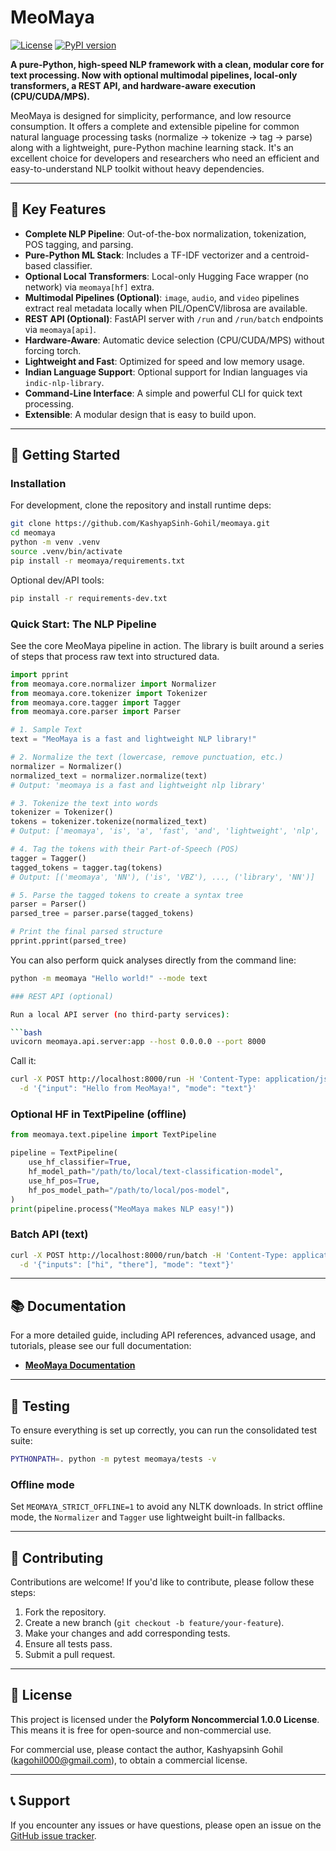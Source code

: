 # MeoMaya

[![License](https://img.shields.io/badge/License-Polyform%20Noncommercial%201.0.0-blue.svg)](https://polyformproject.org/licenses/noncommercial/1.0.0)
[![PyPI version](https://badge.fury.io/py/meomaya.svg)](https://badge.fury.io/py/meomaya)

**A pure-Python, high-speed NLP framework with a clean, modular core for text processing. Now with optional multimodal pipelines, local-only transformers, a REST API, and hardware-aware execution (CPU/CUDA/MPS).**

MeoMaya is designed for simplicity, performance, and low resource consumption. It offers a complete and extensible pipeline for common natural language processing tasks (normalize → tokenize → tag → parse) along with a lightweight, pure-Python machine learning stack. It's an excellent choice for developers and researchers who need an efficient and easy-to-understand NLP toolkit without heavy dependencies.

---

## 🌟 Key Features

- **Complete NLP Pipeline**: Out-of-the-box normalization, tokenization, POS tagging, and parsing.
- **Pure-Python ML Stack**: Includes a TF-IDF vectorizer and a centroid-based classifier.
- **Optional Local Transformers**: Local-only Hugging Face wrapper (no network) via `meomaya[hf]` extra.
- **Multimodal Pipelines (Optional)**: `image`, `audio`, and `video` pipelines extract real metadata locally when PIL/OpenCV/librosa are available.
- **REST API (Optional)**: FastAPI server with `/run` and `/run/batch` endpoints via `meomaya[api]`.
- **Hardware-Aware**: Automatic device selection (CPU/CUDA/MPS) without forcing torch.
- **Lightweight and Fast**: Optimized for speed and low memory usage.
- **Indian Language Support**: Optional support for Indian languages via `indic-nlp-library`.
- **Command-Line Interface**: A simple and powerful CLI for quick text processing.
- **Extensible**: A modular design that is easy to build upon.

---

## 🚀 Getting Started

### Installation

For development, clone the repository and install runtime deps:

```bash
git clone https://github.com/KashyapSinh-Gohil/meomaya.git
cd meomaya
python -m venv .venv
source .venv/bin/activate
pip install -r meomaya/requirements.txt
```

Optional dev/API tools:

```bash
pip install -r requirements-dev.txt
```

### Quick Start: The NLP Pipeline

See the core MeoMaya pipeline in action. The library is built around a series of steps that process raw text into structured data.

```python
import pprint
from meomaya.core.normalizer import Normalizer
from meomaya.core.tokenizer import Tokenizer
from meomaya.core.tagger import Tagger
from meomaya.core.parser import Parser

# 1. Sample Text
text = "MeoMaya is a fast and lightweight NLP library!"

# 2. Normalize the text (lowercase, remove punctuation, etc.)
normalizer = Normalizer()
normalized_text = normalizer.normalize(text)
# Output: 'meomaya is a fast and lightweight nlp library'

# 3. Tokenize the text into words
tokenizer = Tokenizer()
tokens = tokenizer.tokenize(normalized_text)
# Output: ['meomaya', 'is', 'a', 'fast', 'and', 'lightweight', 'nlp', 'library']

# 4. Tag the tokens with their Part-of-Speech (POS)
tagger = Tagger()
tagged_tokens = tagger.tag(tokens)
# Output: [('meomaya', 'NN'), ('is', 'VBZ'), ..., ('library', 'NN')]

# 5. Parse the tagged tokens to create a syntax tree
parser = Parser()
parsed_tree = parser.parse(tagged_tokens)

# Print the final parsed structure
pprint.pprint(parsed_tree)
```

You can also perform quick analyses directly from the command line:

```bash
python -m meomaya "Hello world!" --mode text

### REST API (optional)

Run a local API server (no third-party services):

```bash
uvicorn meomaya.api.server:app --host 0.0.0.0 --port 8000
```

Call it:

```bash
curl -X POST http://localhost:8000/run -H 'Content-Type: application/json' \
  -d '{"input": "Hello from MeoMaya!", "mode": "text"}'
```

### Optional HF in TextPipeline (offline)

```python
from meomaya.text.pipeline import TextPipeline

pipeline = TextPipeline(
    use_hf_classifier=True,
    hf_model_path="/path/to/local/text-classification-model",
    use_hf_pos=True,
    hf_pos_model_path="/path/to/local/pos-model",
)
print(pipeline.process("MeoMaya makes NLP easy!"))
```

### Batch API (text)

```bash
curl -X POST http://localhost:8000/run/batch -H 'Content-Type: application/json' \
  -d '{"inputs": ["hi", "there"], "mode": "text"}'
```

---

## 📚 Documentation

For a more detailed guide, including API references, advanced usage, and tutorials, please see our full documentation:

- **[MeoMaya Documentation](./docs/index.md)**

---

## 🧪 Testing

To ensure everything is set up correctly, you can run the consolidated test suite:

```bash
PYTHONPATH=. python -m pytest meomaya/tests -v
```

### Offline mode

Set `MEOMAYA_STRICT_OFFLINE=1` to avoid any NLTK downloads. In strict offline mode, the `Normalizer` and `Tagger` use lightweight built-in fallbacks.

---

## 🤝 Contributing

Contributions are welcome! If you'd like to contribute, please follow these steps:

1.  Fork the repository.
2.  Create a new branch (`git checkout -b feature/your-feature`).
3.  Make your changes and add corresponding tests.
4.  Ensure all tests pass.
5.  Submit a pull request.

---

## 📄 License

This project is licensed under the **Polyform Noncommercial 1.0.0 License**. This means it is free for open-source and non-commercial use.

For commercial use, please contact the author, Kashyapsinh Gohil (kagohil000@gmail.com), to obtain a commercial license.

---

## 📞 Support

If you encounter any issues or have questions, please open an issue on the [GitHub issue tracker](https://github.com/KashyapSinh-Gohil/meomaya/issues).
